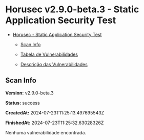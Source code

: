 # Horusec v2.9.0-beta.3 - Static Application Security Test

- [Horusec - Static Application Security Test](#horusec---static-application-security-test)

  - [Scan Info](#scan-info)

  - [Tabela de Vulnerabilidades](#tabela-de-vulnerabilidades)

  - [Descrição das Vulnerabilidades](#descrição-das-vulnerabilidades)

## Scan Info

**Version:** v2.9.0-beta.3

**Status:** success

**CreatedAt:** 2024-07-23T11:25:13.497695543Z

**FinishedAt:** 2024-07-23T11:25:32.63028326Z

Nenhuma vulnerabilidade encontrada.

